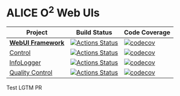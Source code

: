 # ALICE O<sup>2</sup> Web UIs

| Project                             | Build Status                                                                                                                                 | Code Coverage                                                                                                                                   |
|-------------------------------------|----------------------------------------------------------------------------------------------------------------------------------------------|-------------------------------------------------------------------------------------------------------------------------------------------------|
| [**WebUI Framework**](./Framework)  | [![Actions Status](https://github.com/AliceO2Group/WebUi/workflows/Framework/badge.svg)](https://github.com/AliceO2Group/WebUi/actions)      | [![codecov](https://codecov.io/gh/AliceO2Group/WebUi/branch/dev/graph/badge.svg?flag=framework)](https://codecov.io/gh/AliceO2Group/WebUi)      |
| [Control](./Control)                | [![Actions Status](https://github.com/AliceO2Group/WebUi/workflows/Control/badge.svg)](https://github.com/AliceO2Group/WebUi/actions)        | [![codecov](https://codecov.io/gh/AliceO2Group/WebUi/branch/dev/graph/badge.svg?flag=control)](https://codecov.io/gh/AliceO2Group/WebUi)        |
| [InfoLogger](./InfoLogger)          | [![Actions Status](https://github.com/AliceO2Group/WebUi/workflows/InfoLogger/badge.svg)](https://github.com/AliceO2Group/WebUi/actions)     | [![codecov](https://codecov.io/gh/AliceO2Group/WebUi/branch/dev/graph/badge.svg?flag=infologger)](https://codecov.io/gh/AliceO2Group/WebUi)     |
| [Quality Control](./QualityControl) | [![Actions Status](https://github.com/AliceO2Group/WebUi/workflows/QualityControl/badge.svg)](https://github.com/AliceO2Group/WebUi/actions) | [![codecov](https://codecov.io/gh/AliceO2Group/WebUi/branch/dev/graph/badge.svg?flag=qualitycontrol)](https://codecov.io/gh/AliceO2Group/WebUi) |

Test LGTM PR
